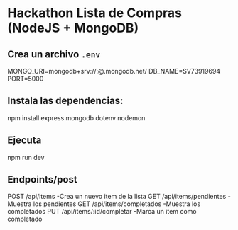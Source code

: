 # Hackathon Lista de Compras (NodeJS + MongoDB)

## Crea un archivo `.env` 

MONGO_URI=mongodb+srv://<usuario>:<password>@<cluster>.mongodb.net/
DB_NAME=SV73919694
PORT=5000

## Instala las dependencias:

npm install express mongodb dotenv nodemon

## Ejecuta

npm run dev


## Endpoints/post

POST    /api/items	                -Crea un nuevo item de la lista
GET 	/api/items/pendientes	    -Muestra los pendientes
GET  	/api/items/completados   	-Muestra los completados
PUT 	/api/items/:id/completar 	-Marca un item como completado